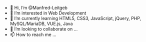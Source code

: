 - 👋 Hi, I’m @Manfred-Leitgeb
- 👀 I’m interested in Web Development
- 🌱 I’m currently learning HTML5, CSS3, JavaScript, jQuery, PHP, MySQL/MariaDB, VUE.js, Java
- 💞️ I’m looking to collaborate on ...
- 📫 How to reach me ...

<!---
Manfred-Leitgeb/Manfred-Leitgeb is a ✨ special ✨ repository because its `README.md` (this file) appears on your GitHub profile.
You can click the Preview link to take a look at your changes.
--->
